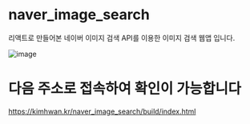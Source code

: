 # naver_image_search
리액트로 만들어본 네이버 이미지 검색 API를 이용한 이미지 검색 웹앱 입니다.

![image](https://user-images.githubusercontent.com/49547202/129644364-02a208f5-2728-40f4-b41d-4d8fed828c27.png)

# 다음 주소로 접속하여 확인이 가능합니다
https://kimhwan.kr/naver_image_search/build/index.html
